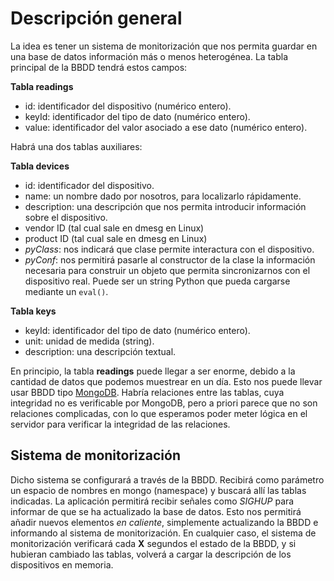# Descripción general

La idea es tener un sistema de monitorización que nos permita guardar en una
base de datos información más o menos heterogénea. La tabla principal de la BBDD
tendrá estos campos:

**Tabla readings**

- id: identificador del dispositivo (numérico entero).
- keyId: identificador del tipo de dato (numérico entero).
- value: identificador del valor asociado a ese dato (numérico entero).

Habrá una dos tablas auxiliares:

**Tabla devices**

- id: identificador del dispositivo.
- name: un nombre dado por nosotros, para localizarlo rápidamente.
- description: una descripción que nos permita introducir información sobre el
  dispositivo.
- vendor ID (tal cual sale en dmesg en Linux)
- product ID (tal cual sale en dmesg en Linux)
- *pyClass*: nos indicará que clase permite interactura con el dispositivo.
- *pyConf*: nos permitirá pasarle al constructor de la clase la información
  necesaria para construir un objeto que permita sincronizarnos con el
  dispositivo real. Puede ser un string Python que pueda cargarse mediante un
  `eval()`.

**Tabla keys**

- keyId: identificador del tipo de dato (numérico entero).
- unit: unidad de medida (string).
- description: una descripción textual.

En principio, la tabla **readings** puede llegar a ser enorme, debido a la
cantidad de datos que podemos muestrear en un día. Esto nos puede llevar usar
BBDD tipo [MongoDB](https://www.mongodb.org/). Habría relaciones entre las
tablas, cuya integridad no es verificable por MongoDB, pero a priori parece que
no son relaciones complicadas, con lo que esperamos poder meter lógica en el
servidor para verificar la integridad de las relaciones.

## Sistema de monitorización

Dicho sistema se configurará a través de la BBDD. Recibirá como parámetro un
espacio de nombres en mongo (namespace) y buscará allí las tablas indicadas.  La
aplicación permitirá recibir señales como *SIGHUP* para informar de que se ha
actualizado la base de datos. Esto nos permitirá añadir nuevos elementos *en
caliente*, simplemente actualizando la BBDD e informando al sistema de
monitorización. En cualquier caso, el sistema de monitorización verificará
cada **X** segundos el estado de la BBDD, y si hubieran cambiado las tablas,
volverá a cargar la descripción de los dispositivos en memoria.
